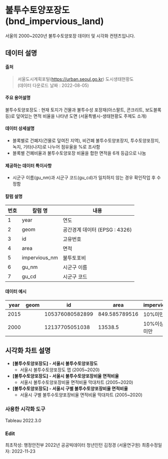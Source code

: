 # **불투수토양포장도(bnd_impervious_land)**

서울의 2000~2020년 불투수토양포장 데이터 및 시각화 컨텐츠입니다.

## **데이터 설명**

#### **출처**

> 서울도시계획포털(https://urban.seoul.go.kr) 도시생태현황도  
> (데이터 다운로드 날짜 : 2022-08-05)

#### 주요 용어설명

불투수토양포장도 : 현재 토지가 건물과 불투수성 포장재(아스팔트, 콘크리트, 보도블록 등)로 덮여있는 면적 비율을 나타낸 도면 (서울특별시-생태현황도 주제도 소개)

#### 데이터 상세설명

- 블록별로 건폐지(건물로 덮여진 지역), 비건폐 불투수토양포장지, 투수토양포장지, 녹지, 기타(나지)로 나누어 점유율을 %로 조사함
- 블록별 건폐비율과 불투수토양포장 비율을 합한 면적을 6개 등급으로 나눔

#### 제공하는 데이터 특이사항

- 시군구 이름(gu_nm)과 시군구 코드(gu_cd)가 일치하지 않는 경우 확인작업 후 수정함



#### 칼럼 설명

| 번호   | 칼럼 명          | 내용                     |
| ---- | ------------- | ---------------------- |
| 1    | year          | 연도                     |
| 2    | geom          | 공간경계 데이터 (EPSG : 4326) |
| 3    | id            | 고유번호                   |
| 4    | area          | 면적                     |
| 5    | impervious_nm | 불투토포비                  |
| 6    | gu_nm         | 시군구 이름                 |
| 7    | gu_cd         | 시군구 코드                 |

#### 데이터 예시

| year | geom | id              | area          | impervious_nm | gu_nm | gu_cd |
| ---- | ---- | --------------- | ------------- | ------------- | ----- | ----- |
| 2015 |      | 105376080582899 | 849.585789516 | 10%미만         | 은평구   | 11120 |
| 2000 |      | 12137705051038  | 13538.5       | 10%이상~30%미만   | 성북구   | 11080 |

## 시각화 차트 설명

- **[불투수토양포장도] - 서울시 불투수토양포장도**
  - 서울시 불투수토양포장도 맵 (2005~2020)
- **[불투수토양포장도] - 서울시 불투수토양포장비율 면적비율**
  - 서울시 불투수토양포장비율 면적비율 막대차트 (2005~2020)
- **[불투수토양포장도] - 서울시 구별 불투수토양포장비율 면적비율**
  - 서울시 구별 불투수토양포장비율 면적비율 막대차트 (2005~2020)

### 사용한 시각화 도구

Tableau 2022.3.0

### Edit

최초작성: 행정안전부 2022년 공공빅데이터 청년인턴 김정경 (서울연구원)
최종수정일자: 2022-11-23